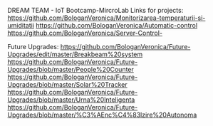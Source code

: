 DREAM TEAM - IoT Bootcamp-MircroLab 
Links for projects:
https://github.com/BologanVeronica/Monitorizarea-temperaturii-si-umiditatii
https://github.com/BologanVeronica/Automatic-control
https://github.com/BologanVeronica/Server-Control-

Future Upgrades:
https://github.com/BologanVeronica/Future-Upgrades/edit/master/Breakbeam%20system
https://github.com/BologanVeronica/Future-Upgrades/blob/master/People%20Counter
https://github.com/BologanVeronica/Future-Upgrades/blob/master/Solar%20Tracker
https://github.com/BologanVeronica/Future-Upgrades/blob/master/Urna%20Inteligenta
https://github.com/BologanVeronica/Future-Upgrades/blob/master/%C3%AEnc%C4%83lzire%20Autonoma
